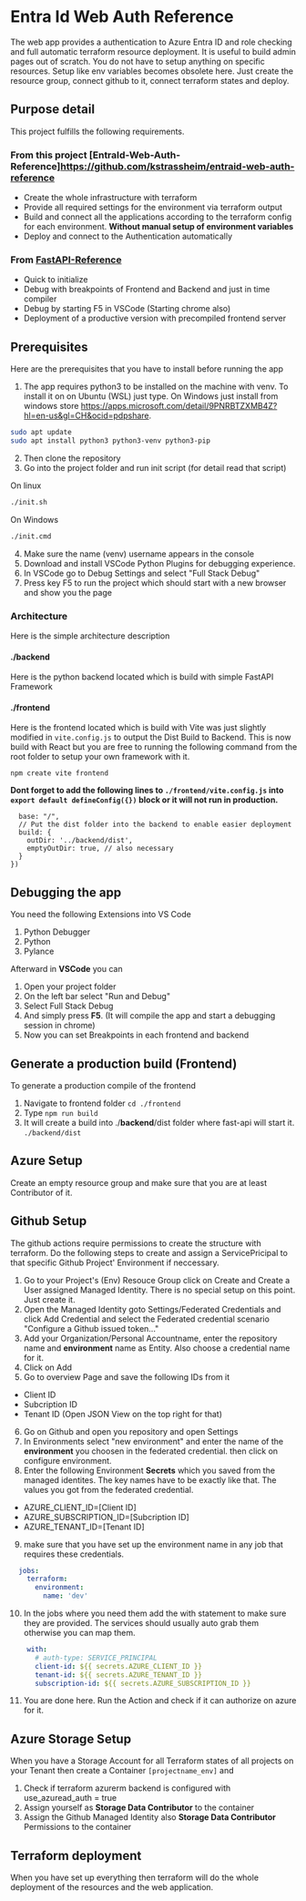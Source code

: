 # Entra Id Web Auth Reference
The web app provides a authentication to Azure Entra ID and role checking and full automatic terraform resource deployment. It is useful to build admin pages out of scratch. You do not have to setup anything on specific resources. Setup like env variables becomes obsolete here. Just create the resource group, connect github to it, connect terraform states and deploy. 
## Purpose detail
This project fulfills the following requirements.
### From this project [EntraId-Web-Auth-Reference]https://github.com/kstrassheim/entraid-web-auth-reference 
- Create the whole infrastructure with terraform
- Provide all required settings for the environment via terraform output
- Build and connect all the applications according to the terraform config for each environment. __Without manual setup of environment variables__
- Deploy and connect to the Authentication automatically

### From [FastAPI-Reference](https://github.com/kstrassheim/fastapi-reference)
- Quick to initialize
- Debug with breakpoints of Frontend and Backend and just in time compiler
- Debug by starting F5 in VSCode (Starting chrome also)
- Deployment of a productive version with precompiled frontend server

## Prerequisites
Here are the prerequisites that you have to install before running the app
1. The app requires python3 to be installed on the machine with venv. To install it on on Ubuntu (WSL) just type. On Windows just install from windows store https://apps.microsoft.com/detail/9PNRBTZXMB4Z?hl=en-us&gl=CH&ocid=pdpshare. 
```sh
sudo apt update
sudo apt install python3 python3-venv python3-pip
```
2. Then clone the repository
3. Go into the project folder and run init script (for detail read that script)

On linux
```sh
./init.sh
```
On Windows
```bash
./init.cmd
```
4. Make sure the name (venv) username appears in the console 
5. Download and install VSCode Python Plugins for debugging experience.
6. In VSCode go to Debug Settings and select "Full Stack Debug"
7. Press key F5 to run the project which should start with a new browser and show you the page

### Architecture
Here is the simple architecture description
#### ./backend
Here is the python backend located which is build with simple FastAPI Framework
#### ./frontend
Here is the frontend located which is build with Vite was just slightly modified in `vite.config.js` to output the Dist Build to Backend. This is now build with React but you are free to running the following command from the root folder to setup your own framework with it. 
```
npm create vite frontend
```
__Dont forget to add the following lines to `./frontend/vite.config.js` into `export default defineConfig({})` block or it will not run in production.__
```
  base: "/",
  // Put the dist folder into the backend to enable easier deployment
  build: {
    outDir: '../backend/dist',
    emptyOutDir: true, // also necessary
  }
})
```
## Debugging the app
You need the following Extensions into VS Code
1. Python Debugger
2. Python
3. Pylance

Afterward in __VSCode__ you can 
1. Open your project folder  
2. On the left bar select "Run and Debug"
3. Select Full Stack Debug
4. And simply press __F5__. (It will compile the app and start a debugging session in chrome)
5. Now you can set Breakpoints in each frontend and backend

## Generate a production build (Frontend)
To generate a production compile of the frontend
1. Navigate to frontend folder `cd ./frontend`
2. Type `npm run build`
3. It will create a build into ./__backend__/dist folder where fast-api will start it. `./backend/dist`
## Azure Setup
Create an empty resource group and make sure that you are at least Contributor of it.
## Github Setup
The github actions require permissions to create the structure with terraform. Do the following steps to create and assign a ServicePricipal to that specific Github Project' Environment if neccessary.
1. Go to your Project's (Env) Resouce Group click on Create and Create a User assigned Managed Identity. There is no special setup on this point. Just create it.
2. Open the Managed Identity goto Settings/Federated Credentials and click Add Credential and select the Federated credential scenario "Configure a Github issued token..."
3. Add your Organization/Personal Accountname, enter the repository name and __environment__ name as Entity. Also choose a credential name for it.
4. Click on Add
5. Go to overview Page and save the following IDs from it
  - Client ID
  - Subcription ID
  - Tenant ID (Open JSON View on the top right for that)
6. Go on Github and open you repository and open Settings
7. In Environments select "new environment" and enter the name of the __environment__ you choosen in the federated credential. then click on configure environment.
8. Enter the following Environment __Secrets__ which you saved from the managed identites. The key names have to be exactly like that. The values you got from the federated credential.
  - AZURE_CLIENT_ID=[Client ID]
  - AZURE_SUBSCRIPTION_ID=[Subcription ID]
  - AZURE_TENANT_ID=[Tenant ID] 
9. make sure that you have set up the environment name in any job that requires these credentials.
  ```yaml
    jobs:
      terraform:
        environment:
          name: 'dev'
  ```
10. In the jobs where you need them add the with statement to make sure they are provided. The services should usually auto grab them otherwise you can map them.
  ```yaml
      with:
        # auth-type: SERVICE_PRINCIPAL
        client-id: ${{ secrets.AZURE_CLIENT_ID }}
        tenant-id: ${{ secrets.AZURE_TENANT_ID }}
        subscription-id: ${{ secrets.AZURE_SUBSCRIPTION_ID }}
  ```
11. You are done here. Run the Action and check if it can authorize on azure for it.
## Azure Storage Setup
When you have a Storage Account for all Terraform states of all projects on your Tenant then create a Container `[projectname_env]` and
1. Check if terraform azurerm backend is configured with use_azuread_auth = true
2. Assign yourself as **Storage Data Contributor** to the container
3. Assign the Github Managed Identity also **Storage Data Contributor** Permissions to the container

## Terraform deployment
When you have set up everything then terraform will do the whole deployment of the resources and the web application. 
